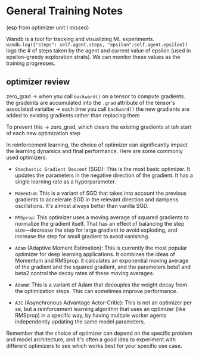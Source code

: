# General Training Notes 

(esp from optimizer unit I missed)

Wandb is a tool for tracking and visualizing ML experiments. 
`wandb.log({"steps": self.agent.steps, "epsilon":self.agent.epsilon})` logs the # of steps taken by the agent and current value of epsilon (used in epsilon-greedy exploration strats). We can monitor these values as the training progresses. 


## optimizer review
zero_grad -> when you call `backward()` on a tensor to compute gradients. the gradeints are accumulated into the `.grad` attribute of the tensor's associated varialbe -> each time you call `backward()` the new gradients are added to existing gradients rather than replacing them

To prevent this -> zero_grad, which clears the existing gradients at teh start of each new optimization step 

In reinforcement learning, the choice of optimizer can significantly impact the learning dynamics and final performance. Here are some commonly used optimizers:

- `Stochastic Gradient Descent` (SGD): This is the most basic optimizer. It updates the parameters in the negative direction of the gradient. It has a single learning rate as a hyperparameter.

- `Momentum`: This is a variant of SGD that takes into account the previous gradients to accelerate SGD in the relevant direction and dampens oscillations. It's almost always better than vanilla SGD.

- `RMSprop`: This optimizer uses a moving average of squared gradients to normalize the gradient itself. That has an effect of balancing the step size—decrease the step for large gradient to avoid exploding, and increase the step for small gradient to avoid vanishing.

- `Adam` (Adaptive Moment Estimation): This is currently the most popular optimizer for deep learning applications. It combines the ideas of Momentum and RMSprop: it calculates an exponential moving average of the gradient and the squared gradient, and the parameters beta1 and beta2 control the decay rates of these moving averages.

- `AdamW`: This is a variant of Adam that decouples the weight decay from the optimization steps. This can sometimes improve performance.

- `A3C` (Asynchronous Advantage Actor-Critic): This is not an optimizer per se, but a reinforcement learning algorithm that uses an optimizer (like RMSprop) in a specific way, by having multiple worker agents independently updating the same model parameters.

Remember that the choice of optimizer can depend on the specific problem and model architecture, and it's often a good idea to experiment with different optimizers to see which works best for your specific use case.